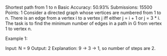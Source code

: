 Shortest path from 1 to n 
Basic Accuracy: 50.93% Submissions: 15500 Points: 1
Consider a directed graph whose vertices are numbered from 1 to n. There is an edge from a vertex i to a vertex j iff either j = i + 1 or j = 3 * i. The task is to find the minimum number of edges in a path in G from vertex 1 to vertex n.


Example 1:

Input:
N = 9
Output:
2
Explanation:
9 -> 3 -> 1, so
number of steps are 2. 
